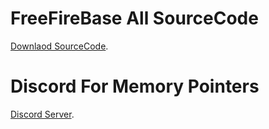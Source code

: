# FreeFireBase All SourceCode
[Downlaod SourceCode](https://anonfiles.com/s79bNbI4yc/FreefireBase_rar).
# Discord For Memory Pointers
[Discord Server](https://discord.gg/dBn4JsrVC9).
